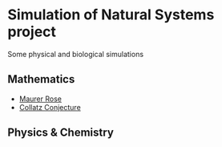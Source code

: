 # Simulation of Natural Systems project
Some physical and biological simulations

## Mathematics
* [Maurer Rose](https://github.com/thiagolermen/Simulation-of-Natural-Systems/tree/master/src/maurer-rose)
* [Collatz Conjecture](https://github.com/thiagolermen/Simulation-of-Natural-Systems/tree/master/src/collatz_conjecture)

## Physics & Chemistry



